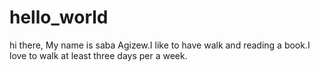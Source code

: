 # hello_world

hi there, My name is saba Agizew.I like to have walk and reading a book.I love to walk at least three days per a week.
